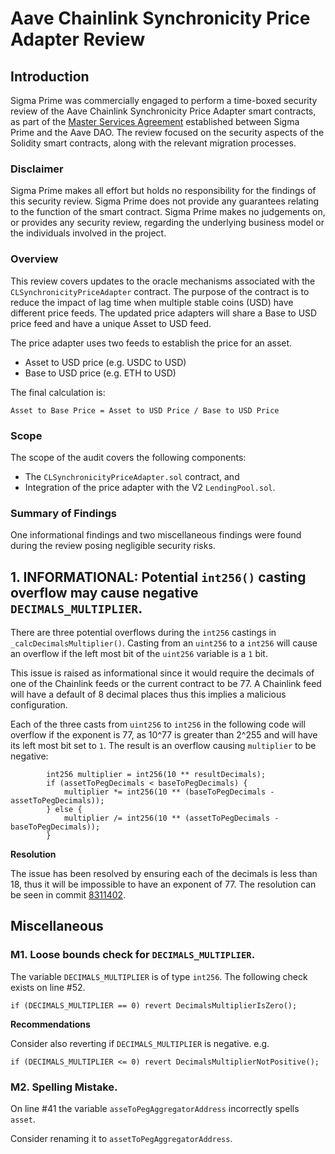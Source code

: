 # Aave Chainlink Synchronicity Price Adapter Review

## Introduction

Sigma Prime was commercially engaged to perform a time-boxed security review of the Aave Chainlink Synchronicity Price Adapter smart contracts, as part of the [Master Services Agreement](https://governance.aave.com/t/sigma-prime-security-assessment-services-for-aave/8518) established between Sigma Prime and the Aave DAO.
The review focused on the security aspects of the Solidity smart contracts, along with the relevant migration processes.

### Disclaimer

Sigma Prime makes all effort but holds no responsibility for the findings of this security review. Sigma Prime does
not provide any guarantees relating to the function of the smart contract. Sigma Prime makes no judgements
on, or provides any security review, regarding the underlying business model or the individuals involved in the
project.

### Overview

This review covers updates to the oracle mechanisms associated with the `CLSynchronicityPriceAdapter` contract.
The purpose of the contract is to reduce the impact of lag time when multiple stable coins (USD) have different price feeds.
The updated price adapters will share a Base to USD price feed and have a unique Asset to USD feed.

The price adapter uses two feeds to establish the price for an asset.
- Asset to USD price (e.g. USDC to USD)
- Base to USD price (e.g. ETH to USD)

The final calculation is:

```
Asset to Base Price = Asset to USD Price / Base to USD Price
```

### Scope

The scope of the audit covers the following components:
* The `CLSynchronicityPriceAdapter.sol` contract, and
* Integration of the price adapter with the V2 `LendingPool.sol`.

### Summary of Findings

One informational findings and two miscellaneous findings were found during the review posing negligible security risks.


## 1. INFORMATIONAL: Potential `int256()` casting overflow may cause negative `DECIMALS_MULTIPLIER`.

There are three potential overflows during the `int256` castings in `_calcDecimalsMultiplier()`.
Casting from an `uint256` to a `int256` will cause an overflow if the left most bit of the `uint256` variable is a `1` bit.

This issue is raised as informational since it would require the decimals of one of the Chainlink feeds or the current contract to be 77.
A Chainlink feed will have a default of 8 decimal places thus this implies a malicious configuration.

Each of the three casts from `uint256` to `int256` in the following code will overflow if the exponent is 77, as 10^77 is greater than 2^255 and will have its left most bit set to `1`.
The result is an overflow causing `multiplier` to be negative:

```solidity
        int256 multiplier = int256(10 ** resultDecimals);
        if (assetToPegDecimals < baseToPegDecimals) {
            multiplier *= int256(10 ** (baseToPegDecimals - assetToPegDecimals));
        } else {
            multiplier /= int256(10 ** (assetToPegDecimals - baseToPegDecimals));
        }
```

**Resolution**

The issue has been resolved by ensuring each of the decimals is less than 18, thus it will be impossible to have an exponent of 77.
The resolution can be seen in commit [8311402](https://github.com/bgd-labs/aave-proposal-stablecoins-priceadapter/pull/1/commits/83114026d77f00e2013bfdf957f67a711eb203ad).


## Miscellaneous

### M1. Loose bounds check for `DECIMALS_MULTIPLIER`.

The variable `DECIMALS_MULTIPLIER` is of type `int256`. 
The following check exists on line #52.

 ```solidity
 if (DECIMALS_MULTIPLIER == 0) revert DecimalsMultiplierIsZero();
 ```
 
**Recommendations**

Consider also reverting if `DECIMALS_MULTIPLIER` is negative. e.g.

 ```solidity
 if (DECIMALS_MULTIPLIER <= 0) revert DecimalsMultiplierNotPositive();
 ```

### M2. Spelling Mistake.

On line #41 the variable `asseToPegAggregatorAddress` incorrectly spells `asset`.

Consider renaming it to `assetToPegAggregatorAddress`.

